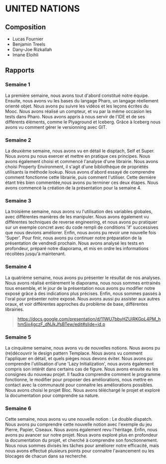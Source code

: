 # UNITED NATIONS

## Composition

- Lucas Fournier
- Benjamin Treels
- Dany-Joe Rizkallah
- Imane Eloihli

## Rapports

### Semaine 1

La première semaine, nous avons tout d'abord constitué notre équipe. Ensuite, nous avons vu les bases du langage Pharo, un langage réellement orienté objet. Nous avons pu suivre les vidéos et les leçons écrites du Mooc.
Nous avons réalisé un compteur, et vu par la même occasion les tests dans Pharo.
Nous avons appris à nous servir de l'IDE et de ses différents éléments, comme le Plyaground et Iceberg. Grâce à Iceberg nous avons vu comment gérer le versionning avec GIT.

### Semaine 2

La deuxième semaine, nous avons vu en détail le disptach, Self et Super. Nous avons pu nous exercer et mettre en pratique ces principes. Nous avons également choisi et commencé l'analyse d'une librairie. Nous avons choisi Property Environment, il s'agit d'une bibliothèque de propriétés utilisants la méthode lookup. Nous avons d'abord essayé de comprendre comment fonctionne cette librairie, puis comment l'utiliser. Cette dernière étant très bien commentée,nous avons pu terminer ces deux étapes. Nous avons commencé la création de la présentation pour la semaine 4.

### Semaine 3

La troisième semaine, nous avons vu l'utilisation des variables globales, avec différentes manières de les manipuler. Nous avons également vu différentes techniques de reverse engineering, et nous avons pu pratiquer sur un exemple concret avec du code rempli de conditions 'if' successives que nous devions améliorer. Enfin, nous avons pu revoir une nouvelle fois 'Super'. Pour finir, nous avons pu continuer notre préparation de la présentation de vendredi prochain. Nous avons analysé les tests en profondeur, préparé notre diaporama, et mis en ordre les informations récoltées jusqu'à maintenant.

### Semaine 4

La quatrième semaine, nous avons pu présenter le résultat de nos analyses. Nous avons réalisé entièrement le diaporama, nous nous sommes entrainés tous ensemble, et le jour de la présentation nous avons pu modifier notre exposé grâce à des indications plus précises. Enfin, nous sommes passés à l'oral pour présenter notre exposé. Nous avons aussi pu assister aux autres oraux, et voir différentes approches du problème de base, différentes librairies.

> https://docs.google.com/presentation/d/11WU7bbyHZUiRKGpL4PM_hhmSix4gczF_dNJkJfsBTew/edit#slide=id.p

### Semaine 5

La cinquième semaine, nous avons vu de nouvelles notions. Nous avons pu (re)découvrir le design pattern Templace. Nous avons vu comment l'appliquer en détail, et quels pièges nous devons éviter. Nous avons pu comprendre l'utilisation d'une 'Lazy Initialization', nous avons également compris son intérêt dans certains cas de figure. Nous avons ensuite eu les consignes du nouveau projet. Il faudra comprendre comment le programme fonctionne, le modifier pour proposer des améliorations, nous mettre en contact avec la communauté pour connaitre les améliorations possibles. Nous avons choisi le projet Bloc. Nous avons téléchargé le projet et exploré la documentation pour comprendre sa nature.

### Semaine 6

Cette semaine, nous avons vu une nouvelle notion : Le double dispatch. Nous avons pu comprendre cette nouvelle notion avec l'exemple du jeu Pierre, Papier, Ciseaux. Nous avons également revu l'héritage. Enfin, nous avons pu avancer sur notre projet. Nous avons exploré plus en profondeur la documentation du projet, et cherché à comprendre son fonctionnement. Nous nous sommes divisés les tâches pour améliorer notre efficacité, mais nous avons effectué plusieurs points pour connaitre l'avancement ou les blocages de chacun dans sa recherche.

